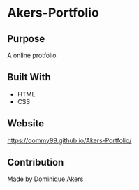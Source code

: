 # Akers-Portfolio

## Purpose

A online protfolio

## Built With

- HTML
- CSS

## Website

https://dommy99.github.io/Akers-Portfolio/

## Contribution

Made by Dominique Akers
